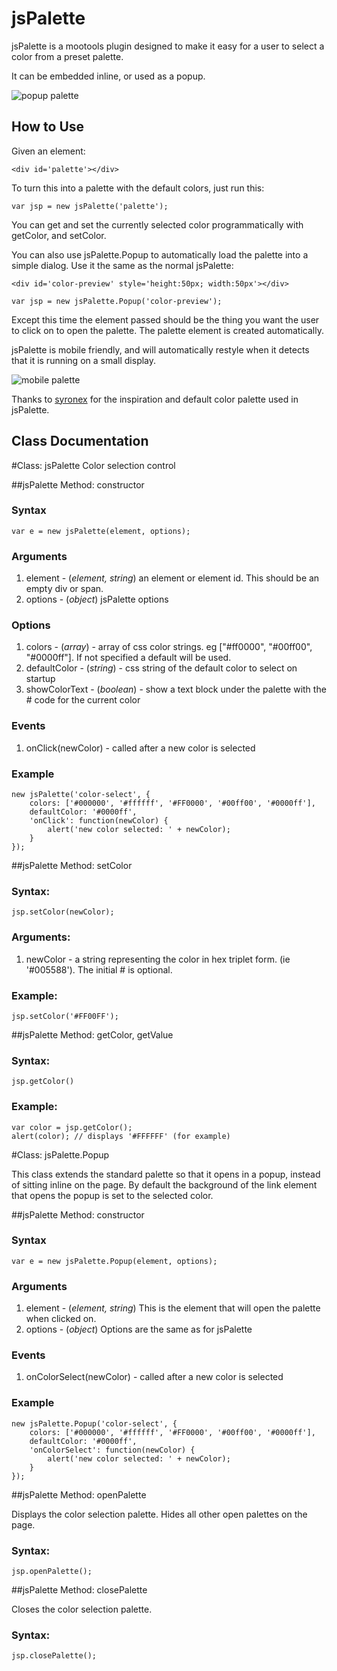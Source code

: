 jsPalette
=========

jsPalette is a mootools plugin designed to make it easy for a user to select a color from a preset palette.

It can be embedded inline, or used as a popup.

![popup palette](http://i.imgur.com/Iy2L2.png)

How to Use
----------

Given an element:

	<div id='palette'></div>

To turn this into a palette with the default colors, just run this:

	var jsp = new jsPalette('palette');

You can get and set the currently selected color programmatically with getColor, and setColor.

You can also use jsPalette.Popup to automatically load the palette into a simple dialog. Use it the same as the normal jsPalette:

	<div id='color-preview' style='height:50px; width:50px'></div>

	var jsp = new jsPalette.Popup('color-preview');

Except this time the element passed should be the thing you want the user to click on to open the palette. The palette element is created automatically.

jsPalette is mobile friendly, and will automatically restyle when it detects that it is running on a small display.

![mobile palette](http://i.imgur.com/4bAgq.png)

Thanks to [syronex](http://www.syronex.com/software/jquery-color-picker) for the inspiration and default color palette used in jsPalette.


Class Documentation
-------------------

#Class: jsPalette
Color selection control

##jsPalette Method: constructor

### Syntax
	var e = new jsPalette(element, options);

### Arguments

1. element - (*element, string*) an element or element id. This should be an empty div or span.
2. options - (*object*) jsPalette options

### Options

1. colors - (*array*) - array of css color strings. eg ["#ff0000", "#00ff00", "#0000ff"]. If not specified a default will be used.
2. defaultColor - (*string*) - css string of the default color to select on startup
3. showColorText - (*boolean*) - show a text block under the palette with the # code for the current color

### Events

1. onClick(newColor) - called after a new color is selected

### Example

	new jsPalette('color-select', {
	    colors: ['#000000', '#ffffff', '#FF0000', '#00ff00', '#0000ff'],
	    defaultColor: '#0000ff',
	    'onClick': function(newColor) {
			alert('new color selected: ' + newColor);
	    }
	});

##jsPalette Method: setColor
### Syntax:

	jsp.setColor(newColor);

### Arguments:

1. newColor - a string representing the color in hex triplet form. (ie '#005588'). The initial # is optional.

### Example:

	jsp.setColor('#FF00FF');

##jsPalette Method: getColor, getValue
### Syntax:

	jsp.getColor()

### Example:

	var color = jsp.getColor();
	alert(color); // displays '#FFFFFF' (for example)

#Class: jsPalette.Popup

This class extends the standard palette so that it opens in a popup, instead of sitting inline
on the page. By default the background of the link element that opens the popup is set to the selected
color.

##jsPalette Method: constructor

### Syntax
	var e = new jsPalette.Popup(element, options);

### Arguments

1. element - (*element, string*) This is the element that will open the palette when clicked on.
2. options - (*object*) Options are the same as for jsPalette

### Events

1. onColorSelect(newColor) - called after a new color is selected

### Example

	new jsPalette.Popup('color-select', {
	    colors: ['#000000', '#ffffff', '#FF0000', '#00ff00', '#0000ff'],
	    defaultColor: '#0000ff',
	    'onColorSelect': function(newColor) {
			alert('new color selected: ' + newColor);
	    }
	});

##jsPalette Method: openPalette

Displays the color selection palette. Hides all other open palettes on the page.

### Syntax:

	jsp.openPalette();

##jsPalette Method: closePalette

Closes the color selection palette.

### Syntax:

	jsp.closePalette();
